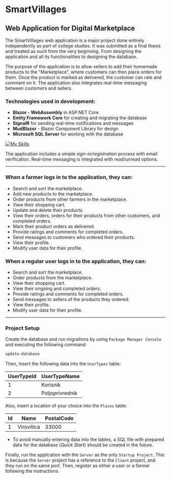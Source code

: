 # SmartVillages

## Web Application for Digital Marketplace

The SmartVillages web application is a major project done entirely independently as part of college studies. It was submitted as a final thesis and treated as such from the very beginning. From designing the application and all its functionalities to designing the database.

The purpose of the application is to allow sellers to add their homemade products to the "Marketplace", where customers can then place orders for them. Once the product is marked as delivered, the customer can rate and comment on it. The application also integrates real-time messaging between customers and sellers.

### Technologies used in development:

- **Blazor - WebAssembly** in ASP.NET Core
- **Entity Framework Core** for creating and migrating the database
- **SignalR** for sending real-time notifications and messages
- **MudBlazor** - Blazor Component Library for design
- **Microsoft SQL Server** for working with the database

[![My Skills](https://skills.thijs.gg/icons?i=wasm,dotnet,js,bootstrap,sqlite)](https://skills.thijs.gg)

The application includes a simple _sign-in/registration_ process with email verification. Real-time messaging is integrated with read/unread options.

---

### When a farmer logs in to the application, they can:

- Search and sort the marketplace.
- Add new products to the marketplace.
- Order products from other farmers in the marketplace.
- View their shopping cart.
- Update and delete their products.
- View their orders, orders for their products from other customers, and completed orders.
- Mark their product orders as delivered.
- Provide ratings and comments for completed orders.
- Send messages to customers who ordered their products.
- View their profile.
- Modify user data for their profile.

### When a regular user logs in to the application, they can:

- Search and sort the marketplace.
- Order products from the marketplace.
- View their shopping cart.
- View their ongoing and completed orders.
- Provide ratings and comments for completed orders.
- Send messages to sellers of the products they ordered.
- View their profile.
- Modify user data for their profile.

---

### Project Setup

Create the database and run migrations by using `Package Manager Console` and executing the following command:

```sh
update-database
```

Then, insert the following data into the `UserTypes` table:

| UserTypeId | UserTypeName    |
| ---------- | --------------- |
| 1          | Korisnik        |
| 2          | Poljoprivrednik |

Also, insert a location of your choice into the `Places` table:

| Id  | Name       | PostalCode |
| --- | ---------- | ---------- |
| 1   | Virovitica | 33000      |

- To avoid manually entering data into the tables, a SQL file with prepared data for the database (_Quick Start_) should be created in the future.

Finally, run the application with the `Server` as the only `Startup Project`. This is because the `Server` project has a reference to the `Client` project, and they run on the same port. Then, register as either a user or a farmer following the instructions.
